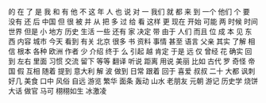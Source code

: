 的
在
了
是
我
和
有
他
不
这
年
人
也
说
对
一
我们
就
都
来
到
一个
他们
个
要
没有
还
后
中国
但
很
被
并
从
把
多
过
给
看
这样
更
现在
开始
可能
两
时候
时间
世界
但是
小
地方
历史
生活
一些
还有
家
决定
带
由于
人们
而且
位
成
本
见
东西
内容
城市
今天
看到
有关
北京
很多
书
资料
事情
甚至
语言
父亲
其实
了解
相信
根本
各种
欧洲
作者
少
介绍
终于
么
引起
越
肯定
于是
远
仅
曾经
花
确实
回到
左右
里面
习惯
交流
留下
等等
翻译
听说
距离
用说
美丽
比如
古代
罗
奇怪
帝国
假
互相
随着
提到
意大利
解
波
做到
日常
跟着
回于
喜爱
叔叔
二十
大都
讽刺
好几
美食
口中
风俗
自远
游览
繁华
面条
轰动
山水
老朋友
元朝
游记
历史学
烧饼
大话
做官
马可
栩栩如生
冰激凌
 
